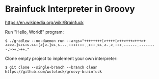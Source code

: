 # Brainfuck Interpreter in Groovy

https://en.wikipedia.org/wiki/Brainfuck

Run "Hello, World!" program:

```
$ ./gradlew --no-daemon run --args="++++++++[>++++[>++>+++>+++>+<<<<-]>+>+>->>+[<]<-]>>.>---.+++++++..+++.>>.<-.<.+++.------.--------.>>+.>++."
```

Clone empty project to implement your own interpreter:

```
$ git clone --single-branch --branch clean https://github.com/wololock/groovy-brainfuck
```